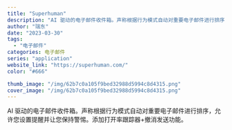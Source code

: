 ```yaml
---
title: "Superhuman"
description: "AI 驱动的电子邮件收件箱。声称根据行为模式自动对重要电子邮件进行排序，允许您设置提醒并让您保持警惕。添加打开率跟踪器+"
author: "瑞东"
date: "2023-03-30"
tags:
  - "电子邮件"
categories: 电子邮件
series: "application"
website_link: "https://superhuman.com/"
color: "#666"

thumb_image: "/img/62b7c0a105f9bed32988d5994c8d4315.png"
cover_image: "/img/62b7c0a105f9bed32988d5994c8d4315.png"
---
```


AI 驱动的电子邮件收件箱。声称根据行为模式自动对重要电子邮件进行排序，允许您设置提醒并让您保持警惕。添加打开率跟踪器+撤消发送功能。 